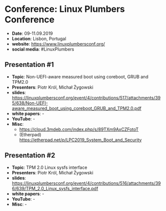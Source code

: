 # Conference: Linux Plumbers Conference

* **Date**: 09-11.09.2019
* **Location**: Lisbon, Portugal
* **website**: https://www.linuxplumbersconf.org/
* **social media**: #LinuxPlumbers

## Presentation #1

* **Topic**: Non-UEFI-aware measured boot using coreboot, GRUB and TPM2.0
* **Presenters**: Piotr Król, Michał Żygowski
* **slides**: https://linuxplumbersconf.org/event/4/contributions/517/attachments/395/638/Non-UEFI-aware_measured_boot_using_coreboot_GRUB_and_TPM2.0.pdf
* **white papers**: -
* **YouTube**: -
* **Misc**:
    - https://cloud.3mdeb.com/index.php/s/89TXm9AxCZFotoT
    - (Etherpad) https://etherpad.net/p/LPC2019_System_Boot_and_Security

## Presentation #2

* **Topic**: TPM 2.0 Linux sysfs interface
* **Presenters**: Piotr Król, Michał Żygowski
* **slides**: https://linuxplumbersconf.org/event/4/contributions/516/attachments/396/639/TPM_2.0_Linux_sysfs_interface.pdf
* **white papers**: -
* **YouTube**: -
* **Misc**: -
